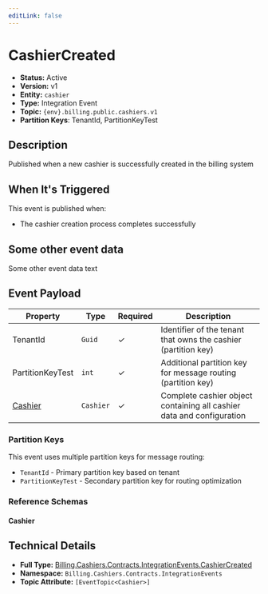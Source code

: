 ```yaml
---
editLink: false
---
```


# CashierCreated

- **Status:** Active
- **Version:** v1
- **Entity:** `cashier`
- **Type:** Integration Event
- **Topic:** `{env}.billing.public.cashiers.v1`
- **Partition Keys**: TenantId, PartitionKeyTest
## Description

Published when a new cashier is successfully created in the billing system

## When It's Triggered

This event is published when:
- The cashier creation process completes successfully

## Some other event data

Some other event data text

## Event Payload

| Property | Type | Required | Description |
| ----------------------------------------------------------------- | --------- | -------- | --------------------------------------------------------------------- |
| TenantId| `Guid` | ✓| Identifier of the tenant that owns the cashier (partition key) |
| PartitionKeyTest| `int` | ✓| Additional partition key for message routing (partition key) |
| [Cashier](./schemas/Billing.Cashiers.Contracts.IntegrationEvents.Cashier.md)| `Cashier` | ✓| Complete cashier object containing all cashier data and configuration |
### Partition Keys

This event uses multiple partition keys for message routing:
- `TenantId` - Primary partition key based on tenant
- `PartitionKeyTest` - Secondary partition key for routing optimization
### Reference Schemas

#### Cashier

<!--@include: ./schemas/Billing.Cashiers.Contracts.IntegrationEvents.Cashier.md#schema-->

## Technical Details

- **Full Type:** [Billing.Cashiers.Contracts.IntegrationEvents.CashierCreated](https://[github.url.from.config.com]/Billing/Cashiers/Contracts/IntegrationEvents/CashierCreated.cs)
- **Namespace:** `Billing.Cashiers.Contracts.IntegrationEvents`
- **Topic Attribute:** `[EventTopic<Cashier>]`
